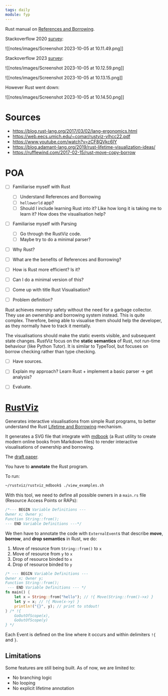 ```yaml
---
tags: daily
module: fyp
---
```

Rust manual on [References and Borrowing](https://doc.rust-lang.org/book/ch04-02-references-and-borrowing.html).

Stackoverflow 2020 [survey](https://insights.stackoverflow.com/survey/2020#technology-most-loved-dreaded-and-wanted-languages-loved):

![[notes/images/Screenshot 2023-10-05 at 10.11.49.png]]

Stackoverflow 2023 [survey](https://survey.stackoverflow.co/2023/#overview):

![[notes/images/Screenshot 2023-10-05 at 10.12.59.png]]

![[notes/images/Screenshot 2023-10-05 at 10.13.15.png]]

However Rust went down:

![[notes/images/Screenshot 2023-10-05 at 10.14.50.png]]
# Sources
- https://blog.rust-lang.org/2017/03/02/lang-ergonomics.html
- https://web.eecs.umich.edu/~comar/rustviz-vlhcc22.pdf
- https://www.youtube.com/watch?v=zCF8QVkc6IY
- https://blog.adamant-lang.org/2019/rust-lifetime-visualization-ideas/
- https://rufflewind.com/2017-02-15/rust-move-copy-borrow
# POA
- [ ] Familiarise myself with Rust
    - [ ] Understand References and Borrowing
    - [ ] `helloworld` app?
    - [ ] Should I include learning Rust into it? Like how long it is taking me to learn it? How does the visualisation help?
- [ ] Familiarise myself with Parsing
    - [ ] Go through the RustViz code.
    - [ ] Maybe try to do a minimal parser?
- [ ] Why Rust?
- [ ] What are the benefits of References and Borrowing?
- [ ] How is Rust more efficient? Is it?
- [ ] Can I do a minimal version of this?

- [ ] Come up with title
Rust Visualisation?

- [ ] Problem definition?

Rust achieves memory safety without the need for a garbage collector. They use an ownership and borrowing system instead. This is quite complex. Therefore, being able to visualise them should help the developer, as they normally have to track it mentally. 

The visualisations should make the static events visible, and subsequent state changes. RustViz focus on the **static semantics** of Rust, not run-time behaviour (like Python Tutor). It is similar to TypeTool, but focuses on borrow checking rather than type checking.

- [ ] Have sources.
- [ ] Explain my approach?
Learn Rust + implement a basic parser -> get analysis?

- [ ] Evaluate.
# [RustViz](https://github.com/rustviz/rustviz)
Generates interactive visualisations from simple Rust programs, to better understand the Rust [Lifetime and Borrowing](https://doc.rust-lang.org/book/ch04-02-references-and-borrowing.html) mechanism.

It generates a SVG file that integrate with [mdbook](https://github.com/rust-lang/mdBook) (a Rust utility to create modern online books from Markdown files) to render interactive visualisations of ownership and borrowing.

The [draft paper](https://web.eecs.umich.edu/~comar/rustviz-hatra20.pdf).

You have to **annotate** the Rust program.

To run:

```bash
~/rustviz/rustviz_mdbook$ ./view_examples.sh
```

With this tool, we need to define all possible owners in a `main.rs` file (Resource Access Points or RAPs):

```rust
/*--- BEGIN Variable Definitions ---
Owner x; Owner y;
Function String::from();
--- END Variable Definitions ---*/
```

We then have to annotate the code with `ExternalEvent`s that describe **move**, **borrow**, and **drop semantics** in Rust, we do:

1. Move of resource from `String::from()` to `x`
2. Move of resource from `y` to `x`
3. Drop of resource binded to `x`
4. Drop of resource binded to `y`

```rust
/* --- BEGIN Variable Definitions ---
Owner x; Owner y;
Function String::from();
 --- END Variable Definitions --- */
fn main() {
    let x = String::from("hello"); // !{ Move(String::from()->x) }
    let y = x; // !{ Move(x->y) }
    println!("{}", y); // print to stdout!
} /* !{
    GoOutOfScope(x),
    GoOutOfScope(y)
} */
```

Each Event is defined on the line where it occurs and within delimiters `!{` and `}`.

## Limitations
Some features are still being built. As of now, we are limited to:

- No branching logic
- No looping
- No explicit lifetime annotation